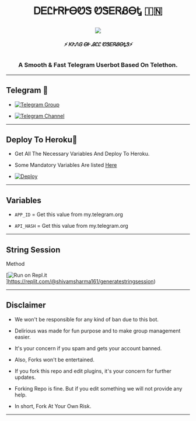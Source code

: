 <h1 align="center">

  <b> ᎠᎬᏝᎨᏒᎨᎾᏬᏕ ᏬᏕᎬᏒᏰᎾᎿ 🇮🇳</b>

</h1>

<p align="center">
 <img src="https://telegra.ph/file/d6e6b1fcf3252659923fd.jpg"
  

</p>

<h6 align="center">

  <b>⚡ ᏦᎨᏁᎶ ᎾᎰ ᎯᏝᏝ ᏬᏕᎬᏒᏰᎾᎿᏕ⚡</b>

</h6>

<h3 align="center">

  <b>A Smooth & Fast Telegram Userbot Based On Telethon.</b>

</h3>

------

## Telegram 🏪

- [![Telegram Group](https://img.shields.io/badge/Telegram-Group-brightgreen)](https://t.me/missdelirioussupport)

- [![Telegram Channel](https://img.shields.io/badge/Telegram-Channel-brightgreen)](https://t.me/missdeliriousupdates)


--------


## Deploy To Heroku🚀

- Get All The Necessary Variables And Deploy To Heroku.

- Some Mandatory Variables Are listed [Here](#Variables)

- [![Deploy](https://www.herokucdn.com/deploy/button.svg)](https://heroku.com/deploy?template=https://github.com/shivamsharma16-beep/deliriousub)

------

## Variables

- `APP_ID`  =  Get this value from my.telegram.org

- `API_HASH`  =  Get this value from my.telegram.org


--------


## String Session

Method

[![Run on Repl.it](https://repl.it/badge/github/shivamsharma16-beep/deliriousub/)]https://replit.com/@shivamsharma161/generatestringsession)

------

## Disclaimer

- We won't be responsible for any kind of ban due to this bot.

- Delirious was made for fun purpose and to make group management easier.

- It's your concern if you spam and gets your account banned.

- Also, Forks won't be entertained.

- If you fork this repo and edit plugins, it's your concern for further updates.

- Forking Repo is fine. But if you edit something we will not provide any help.

- In short, Fork At Your Own Risk.

------
